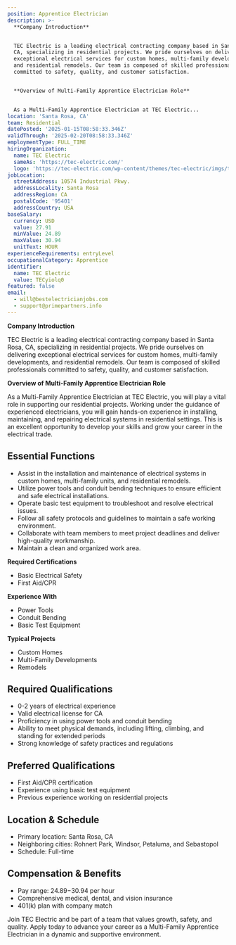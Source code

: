 ```yaml
---
position: Apprentice Electrician
description: >-
  **Company Introduction**


  TEC Electric is a leading electrical contracting company based in Santa Rosa,
  CA, specializing in residential projects. We pride ourselves on delivering
  exceptional electrical services for custom homes, multi-family developments,
  and residential remodels. Our team is composed of skilled professionals
  committed to safety, quality, and customer satisfaction.


  **Overview of Multi-Family Apprentice Electrician Role**


  As a Multi-Family Apprentice Electrician at TEC Electric...
location: 'Santa Rosa, CA'
team: Residential
datePosted: '2025-01-15T08:58:33.346Z'
validThrough: '2025-02-20T08:58:33.346Z'
employmentType: FULL_TIME
hiringOrganization:
  name: TEC Electric
  sameAs: 'https://tec-electric.com/'
  logo: 'https://tec-electric.com/wp-content/themes/tec-electric/imgs/tec-logo.png'
jobLocation:
  streetAddress: 10574 Industrial Pkwy.
  addressLocality: Santa Rosa
  addressRegion: CA
  postalCode: '95401'
  addressCountry: USA
baseSalary:
  currency: USD
  value: 27.91
  minValue: 24.89
  maxValue: 30.94
  unitText: HOUR
experienceRequirements: entryLevel
occupationalCategory: Apprentice
identifier:
  name: TEC Electric
  value: TECyiolq0
featured: false
email:
  - will@bestelectricianjobs.com
  - support@primepartners.info
---
```




**Company Introduction**

TEC Electric is a leading electrical contracting company based in Santa Rosa, CA, specializing in residential projects. We pride ourselves on delivering exceptional electrical services for custom homes, multi-family developments, and residential remodels. Our team is composed of skilled professionals committed to safety, quality, and customer satisfaction.

**Overview of Multi-Family Apprentice Electrician Role**

As a Multi-Family Apprentice Electrician at TEC Electric, you will play a vital role in supporting our residential projects. Working under the guidance of experienced electricians, you will gain hands-on experience in installing, maintaining, and repairing electrical systems in residential settings. This is an excellent opportunity to develop your skills and grow your career in the electrical trade.

## Essential Functions

- Assist in the installation and maintenance of electrical systems in custom homes, multi-family units, and residential remodels.
- Utilize power tools and conduit bending techniques to ensure efficient and safe electrical installations.
- Operate basic test equipment to troubleshoot and resolve electrical issues.
- Follow all safety protocols and guidelines to maintain a safe working environment.
- Collaborate with team members to meet project deadlines and deliver high-quality workmanship.
- Maintain a clean and organized work area.

**Required Certifications**

- Basic Electrical Safety
- First Aid/CPR

**Experience With**

- Power Tools
- Conduit Bending
- Basic Test Equipment

**Typical Projects**

- Custom Homes
- Multi-Family Developments
- Remodels

## Required Qualifications

- 0-2 years of electrical experience
- Valid electrical license for CA
- Proficiency in using power tools and conduit bending
- Ability to meet physical demands, including lifting, climbing, and standing for extended periods
- Strong knowledge of safety practices and regulations

## Preferred Qualifications

- First Aid/CPR certification
- Experience using basic test equipment
- Previous experience working on residential projects

## Location & Schedule

- Primary location: Santa Rosa, CA
- Neighboring cities: Rohnert Park, Windsor, Petaluma, and Sebastopol
- Schedule: Full-time

## Compensation & Benefits

- Pay range: $24.89-$30.94 per hour
- Comprehensive medical, dental, and vision insurance
- 401(k) plan with company match

Join TEC Electric and be part of a team that values growth, safety, and quality. Apply today to advance your career as a Multi-Family Apprentice Electrician in a dynamic and supportive environment.
